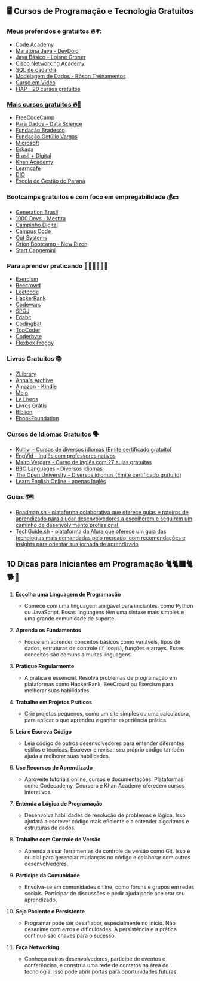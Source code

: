 
## 🖥️ Cursos de Programação e Tecnologia Gratuitos 

### Meus preferidos e gratuitos 🔥💗:


<ul>
<li><a href="https://www.codecademy.com/catalog">Code Academy</a></li>
<li><a href="https://www.youtube.com/playlist?list=PL62G310vn6nFIsOCC0H-C2infYgwm8SWW">Maratona Java - DevDojo</li>
<li><a href="https://www.youtube.com/playlist?list=PLGxZ4Rq3BOBq0KXHsp5J3PxyFaBIXVs3r">Java Básico - Loiane Groner</a></li>
<li><a href="https://www.cisco.com/c/pt_br/training-events/networking-academy/women-rock-it/courses.html">Cisco Networking Academy</a></li>
<li><a href="https://www.udemy.com/course/sql-de-cada-dia/learn/lecture/17270514?start=465#overview">SQL de cada dia</a></li>
<li><a href="https://www.youtube.com/playlist?list=PLucm8g_ezqNoNHU8tjVeHmRGBFnjDIlxD">Modelagem de Dados - Bóson Treinamentos<a></li>
<li><a href="https://www.youtube.com/c/CursoemV%C3%ADdeo/playlists">Curso em Vídeo<a></li>
<li><a href="https://www.fiap.com.br/2022/06/06/fiap-disponibilza-20-cursos-gratuitos-nas-areas-de-tecnologia-e-negocios/">FIAP - 20 cursos gratuitos</li>

</ul>

### Mais cursos gratuitos 🔥📒

<ul>
<li><a href="https://www.freecodecamp.org/learn">FreeCodeCamp</li>
<li><a href="https://www.datascienceacademy.com.br/cursosgratuitos">Para Dados - Data Science</li>
<li><a href="https://www.ev.org.br/cursos">Fundação Bradesco</a></li>
<li><a href="https://educacao-executiva.fgv.br/cursos/gratuitos">Fundação Getúlio Vargas</a></li>
<li><a href="https://docs.microsoft.com/pt-br/learn/">Microsoft</a></li>
<li><a href="https://eskadauema.com/theme/olm/catalog.php">Eskada</a></li>
<li><a href="http://www.brasilmaisdigital.org.br/index.php/pt-br/">Brasil + Digital</a></li>
<li><a href="https://pt.khanacademy.org/">Khan Academy</a></li>
<li><a href="https://www.learncafe.com/cursos-gratis">Learncafe</a></li>
<li><a href="https://web.dio.me/">DIO</a></li>
<li><a href="https://www.administracao.pr.gov.br/Escola-de-Gestao/Pagina/Cursos-Permanentes2024-Modalidade-On-line#eixo-ferramentas">Escola de Gestão do Paraná</a></li>
</ul>

### Bootcamps gratuitos e com foco em empregabilidade 💰💵

<ul>
<li><a href="https://brazil.generation.org/">Generation Brasil </a></li>
<li><a href="https://www.linkedin.com/school/mesttra/">1000 Devs - Mesttra</a></li>
<li><a href="https://www.campinhodigital.org/?gad_source=1&gclid=CjwKCAjw5qC2BhB8EiwAvqa41hjR3xJw70WXtkidbjS5PTb8Es7dDnc_BUxDAbsHWKzDyo7_AionWBoCGtoQAvD_BwE">Campinho Digital</a></li>
<li><a href="https://www.campuscode.com.br/">Campus Code</a></li>
<li><a href="https://beproinstitute.outsystemsenterprise.com/CRM360PublicCandidates_User/PublicCandidatesOffline">Out Systems</a></li>
<li><a href="https://newrizon.global/blog/orion-bootcamp-o-programa-de-treinamento-da-newrizon/">Orion Bootcamp - New Rizon</a></li>
<li><a href="https://startcapgemini.com.br/">Start Capgemini</a></li>

</ul>

### Para aprender praticando 👩🏼‍💻👨🏼‍💻

<ul> 
<li><a href="https://exercism.org/">Exercism</a></li> 
<li><a href="https://judge.beecrowd.com/pt/login">Beecrowd</a></li> 
<li><a href="https://leetcode.com/">Leetcode</a></li> 
<li><a href="https://www.hackerrank.com/">HackerRank</a></li> 
<li><a href="https://www.codewars.com/">Codewars</a></li> 
<li><a href="https://www.spoj.com/">SPOJ</a></li> 
<li><a href="https://edabit.com/">Edabit</a></li> 
<li><a href="https://codingbat.com/">CodingBat</a></li> 
<li><a href="https://www.topcoder.com/">TopCoder</a></li> 
<li><a href="https://www.coderbyte.com/">Coderbyte</a></li> 
<li><a href="https://flexboxfroggy.com/">Flexbox Froggy</a></li>
</ul>

 
### Livros Gratuitos 📚

<ul>
<li><a href="https://pt.b-ok.lat/">ZLibrary</a></li>
<li><a href="https://annas-archive.org/">Anna's Archive</a></li>
<li><a href="https://www.amazon.com.br/s?k=kindle+livros+gratuitos&i=digital-text&adgrpid=80232326046&gclid=CjwKCAjwvNaYBhA3EiwACgndgkUo4U0bPkkuRuqp7b0sNQd8Msi3D0NLoER-EkIvNq1u4zsPPsBzBBoCXksQAvD_BwE&hvadid=393033770551&hvdev=c&hvlocphy=1001777&hvnetw=g&hvqmt=e&hvrand=4867160316697180744&hvtargid=kwd-806955968803&hydadcr=5512_10808838&tag=hydrbrgk-20&ref=pd_sl_5v00qmb834_e">Amazon - Kindle</a></li>
<li><a href="https://mojo.org.br/ebooks/">Mojo</a></li>
<li><a href="https://lelivros.love/">Le Livros</a></li>
<li><a href="https://www.livrosgratis.com.br/">Livros Grátis</a></li>
<li><a href="https://bsp.org.br/biblion/">Biblion</a></li>
<li><a href="https://github.com/EbookFoundation/free-programming-books">EbookFoundation</a></li>
</ul>
 
 ### Cursos de Idiomas Gratuitos 🗣️

<ul>
<li><a href="https://kultivi.com/cursos/idiomas">Kultivi - Cursos de diversos idiomas (Emite certificado gratuito)<a></li>
<li><a href="https://www.engvid.com/">EngVid - Inglês com professores nativos<a></li>
<li><a href="https://curso.mairovergara.com/cadastro-gratuito/ingles?utm_source=google_search&utm_content=curso%20basico%20ingles&gclid=CjwKCAjwvNaYBhA3EiwACgndgsBg0_799ddHo46fQ9aGo_8_6Y2LnFH0x8R4gZP15k-xG4895Kdk5xoC32cQAvD_BwE">Mairo Vergara - Curso de inglês com 27 aulas gratuitas</li>
<li><a href="https://www.bbc.co.uk/languages/index.shtml">BBC Languages - Diversos idiomas</li>
<li><a href="https://www.open.edu/openlearn/languages/free-courses">The Open University - Diversos idiomas (Emite certificado gratuito)</a></li>
<li><a href="https://learn-english-online.org/index.htm">Learn English Online - apenas Inglês</a></li>
</ul>

### Guias 🗺️

<ul>
<li><a href="https://roadmap.sh/">Roadmap.sh - plataforma colaborativa que oferece guias e roteiros de aprendizado para ajudar desenvolvedores a escolherem e seguirem um caminho de desenvolvimento profissional.<a></li>
<li><a href="https://techguide.sh/">TechGuide.sh - plataforma da Alura que oferece um guia das tecnologias mais demandadas pelo mercado, com recomendações e insights para orientar sua jornada de aprendizado<a></li>
</ul>

## 10 Dicas para Iniciantes em Programação 🐈🐈‍⬛🐈🐕🐶

1. **Escolha uma Linguagem de Programação**
   - Comece com uma linguagem amigável para iniciantes, como Python ou JavaScript. Essas linguagens têm uma sintaxe mais simples e uma grande comunidade de suporte.

2. **Aprenda os Fundamentos**
   - Foque em aprender conceitos básicos como variáveis, tipos de dados, estruturas de controle (if, loops), funções e arrays. Esses conceitos são comuns a muitas linguagens.

3. **Pratique Regularmente**
   - A prática é essencial. Resolva problemas de programação em plataformas como HackerRank, BeeCrowd ou Exercism para melhorar suas habilidades.

4. **Trabalhe em Projetos Práticos**
   - Crie projetos pequenos, como um site simples ou uma calculadora, para aplicar o que aprendeu e ganhar experiência prática.

5. **Leia e Escreva Código**
   - Leia código de outros desenvolvedores para entender diferentes estilos e técnicas. Escrever e revisar seu próprio código também ajuda a melhorar suas habilidades.

6. **Use Recursos de Aprendizado**
   - Aproveite tutoriais online, cursos e documentações. Plataformas como Codecademy, Coursera e Khan Academy oferecem cursos interativos.

7. **Entenda a Lógica de Programação**
   - Desenvolva habilidades de resolução de problemas e lógica. Isso ajudará a escrever código mais eficiente e a entender algoritmos e estruturas de dados.

8. **Trabalhe com Controle de Versão**
   - Aprenda a usar ferramentas de controle de versão como Git. Isso é crucial para gerenciar mudanças no código e colaborar com outros desenvolvedores.

9. **Participe da Comunidade**
   - Envolva-se em comunidades online, como fóruns e grupos em redes sociais. Participar de discussões e pedir ajuda pode acelerar seu aprendizado.

10. **Seja Paciente e Persistente**
    - Programar pode ser desafiador, especialmente no início. Não desanime com erros e dificuldades. A persistência e a prática contínua são chaves para o sucesso.

11. **Faça Networking**
    - Conheça outros desenvolvedores, participe de eventos e conferências, e construa uma rede de contatos na área de tecnologia. Isso pode abrir portas para oportunidades futuras.
